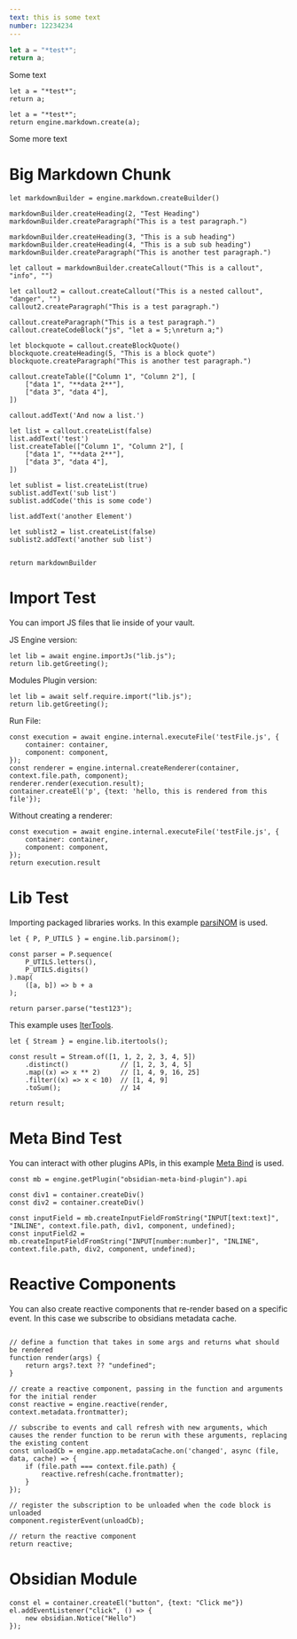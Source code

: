 ```yaml
---
text: this is some text
number: 12234234
---
```


```js
let a = "*test*";
return a;
```

Some text
```js-engine
let a = "*test*";
return a;
```

```js-engine
let a = "*test*";
return engine.markdown.create(a);
```
Some more text

# Big Markdown Chunk

```js-engine
let markdownBuilder = engine.markdown.createBuilder()

markdownBuilder.createHeading(2, "Test Heading")
markdownBuilder.createParagraph("This is a test paragraph.")

markdownBuilder.createHeading(3, "This is a sub heading")
markdownBuilder.createHeading(4, "This is a sub sub heading")
markdownBuilder.createParagraph("This is another test paragraph.")

let callout = markdownBuilder.createCallout("This is a callout", "info", "")

let callout2 = callout.createCallout("This is a nested callout", "danger", "")
callout2.createParagraph("This is a test paragraph.")

callout.createParagraph("This is a test paragraph.")
callout.createCodeBlock("js", "let a = 5;\nreturn a;")

let blockquote = callout.createBlockQuote()
blockquote.createHeading(5, "This is a block quote")
blockquote.createParagraph("This is another test paragraph.")

callout.createTable(["Column 1", "Column 2"], [
	["data 1", "**data 2**"],
	["data 3", "data 4"],
])

callout.addText('And now a list.')

let list = callout.createList(false)
list.addText('test')
list.createTable(["Column 1", "Column 2"], [
	["data 1", "**data 2**"],
	["data 3", "data 4"],
])

let sublist = list.createList(true)
sublist.addText('sub list')
sublist.addCode('this is some code')

list.addText('another Element')

let sublist2 = list.createList(false)
sublist2.addText('another sub list')


return markdownBuilder
```

# Import Test

You can import JS files that lie inside of your vault.

JS Engine version:

```js-engine
let lib = await engine.importJs("lib.js");
return lib.getGreeting();
```

Modules Plugin version:

```js-engine
let lib = await self.require.import("lib.js");
return lib.getGreeting();
```

Run File:

```js-engine
const execution = await engine.internal.executeFile('testFile.js', {
	container: container,
	component: component,
});
const renderer = engine.internal.createRenderer(container, context.file.path, component);
renderer.render(execution.result);
container.createEl('p', {text: 'hello, this is rendered from this file'});
```

Without creating a renderer:

```js-engine
const execution = await engine.internal.executeFile('testFile.js', {
	container: container,
	component: component,
});
return execution.result
```

# Lib Test

Importing packaged libraries works. In this example [parsiNOM](https://github.com/mProjectsCode/parsiNOM) is used.

```js-engine
let { P, P_UTILS } = engine.lib.parsinom();

const parser = P.sequence(
	P_UTILS.letters(), 
	P_UTILS.digits()
).map(
	([a, b]) => b + a
);

return parser.parse("test123");
```

This example uses [IterTools](https://github.com/Smoren/itertools-ts).

```js-engine
let { Stream } = engine.lib.itertools();

const result = Stream.of([1, 1, 2, 2, 3, 4, 5])
	.distinct()             // [1, 2, 3, 4, 5]
	.map((x) => x ** 2)     // [1, 4, 9, 16, 25]
	.filter((x) => x < 10)  // [1, 4, 9]
	.toSum();               // 14

return result;
```

# Meta Bind Test

You can interact with other plugins APIs, in this example [Meta Bind](https://github.com/mProjectsCode/obsidian-meta-bind-plugin) is used.

```js-engine
const mb = engine.getPlugin("obsidian-meta-bind-plugin").api

const div1 = container.createDiv()
const div2 = container.createDiv()

const inputField = mb.createInputFieldFromString("INPUT[text:text]", "INLINE", context.file.path, div1, component, undefined);
const inputField2 = mb.createInputFieldFromString("INPUT[number:number]", "INLINE", context.file.path, div2, component, undefined);
```

# Reactive Components

You can also create reactive components that re-render based on a specific event. In this case we subscribe to obsidians metadata cache.

```js-engine

// define a function that takes in some args and returns what should be rendered
function render(args) {
	return args?.text ?? "undefined";
}

// create a reactive component, passing in the function and arguments for the initial render
const reactive = engine.reactive(render, context.metadata.frontmatter);

// subscribe to events and call refresh with new arguments, which causes the render function to be rerun with these arguments, replacing the existing content
const unloadCb = engine.app.metadataCache.on('changed', async (file, data, cache) => { 
	if (file.path === context.file.path) { 
		reactive.refresh(cache.frontmatter);
	}
}); 

// register the subscription to be unloaded when the code block is unloaded
component.registerEvent(unloadCb);

// return the reactive component
return reactive;
```

# Obsidian Module

```js-engine
const el = container.createEl("button", {text: "Click me"})
el.addEventListener("click", () => {
	new obsidian.Notice("Hello")
});
```